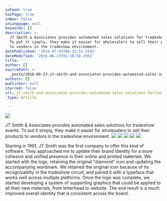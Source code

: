```yaml
---
inFeed: true
hasPage: true
inNav: false
inLanguage: null
keywords: []
description: >-
  JT Smith & Associates provides automated sales solutions for tradeshow events.
  To put it simply, they make it easier for wholesalers to sell their products
  to vendors in the tradeshow environment.
datePublished: '2016-07-03T06:33:51.554Z'
dateModified: '2016-06-23T05:10:58.295Z'
title: ''
author: []
sourcePath: >-
  _posts/2016-06-23-jt-smith-and-associates-provides-automated-sales-solutions-for.md
authors: []
publisher: null
starred: false
url: jt-smith-and-associates-provides-automated-sales-solutions-for/index.html
_type: Article

---
```

![](https://the-grid-user-content.s3-us-west-2.amazonaws.com/7321527f-dbec-4f0c-be19-fefae22a5fdd.jpg)

JT Smith & Associates provides automated sales solutions for tradeshow events. To put it simply, they make it easier for wholesalers to sell their products to vendors in the tradeshow environment.
![](https://the-grid-user-content.s3-us-west-2.amazonaws.com/c4a47713-2e93-4be2-b4b2-4331d5d796cc.jpg)
![](https://the-grid-user-content.s3-us-west-2.amazonaws.com/1e155526-9d6d-4875-b58a-1053eb6effd8.jpg)
![](https://the-grid-user-content.s3-us-west-2.amazonaws.com/c7bb5c0d-cf25-4ab9-917c-921fd090d665.jpg)
![](https://the-grid-user-content.s3-us-west-2.amazonaws.com/fea21cc1-a4b3-458a-9a9d-9ca9a55311e2.jpg)
![](https://the-grid-user-content.s3-us-west-2.amazonaws.com/f70e9a4d-1644-48c0-aff5-2742c7498e04.jpg)

Starting in 1991, JT Smith was the first company to offer this kind of software. They approached me to update their brand identity for a more cohesive and unified presence in their online and printed materials. We started with the logo, retaining the original "diamond" icon and updating the accompanying wordmark. We retained the original icon because of its recognizabilty in the tradeshow circuit, and paired it with a typeface that works well across multiple platforms. Once the logo was complete, we started developing a system of supporting graphics that could be applied to all their new materials, from letterhead to website. The end result is a much improved overall identity that is consistent across the board.